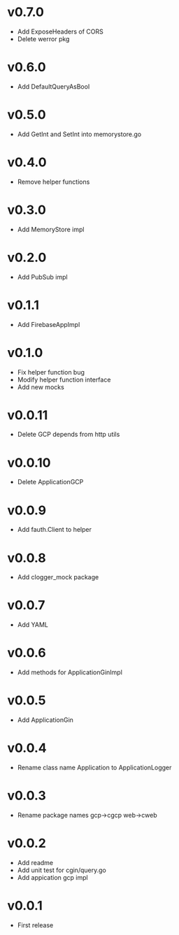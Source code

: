 # v0.7.0

- Add ExposeHeaders of CORS
- Delete werror pkg

# v0.6.0

- Add DefaultQueryAsBool

# v0.5.0

- Add GetInt and SetInt into memorystore.go

# v0.4.0

- Remove helper functions

# v0.3.0

- Add MemoryStore impl

# v0.2.0

- Add PubSub impl

# v0.1.1

- Add FirebaseAppImpl

# v0.1.0

- Fix helper function bug
- Modify helper function interface
- Add new mocks

# v0.0.11

- Delete GCP depends from http utils

# v0.0.10

- Delete ApplicationGCP

# v0.0.9

- Add fauth.Client to helper

# v0.0.8

- Add clogger_mock package

# v0.0.7

- Add YAML

# v0.0.6

- Add methods for ApplicationGinImpl

# v0.0.5

- Add ApplicationGin

# v0.0.4

- Rename class name Application to ApplicationLogger

# v0.0.3

- Rename package names gcp->cgcp web->cweb

# v0.0.2

- Add readme
- Add unit test for cgin/query.go
- Add appication gcp impl

# v0.0.1

- First release